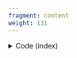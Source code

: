 ```yaml
---
fragment: content
weight: 131
---
```


<details><summary>Code (index)</summary>
```
+++
fragment = "items"
#disabled = false
date = "2017-10-04"
weight = 130
background = "secondary"

title = "Items Fragment with images"
subtitle= "Column based items with images"
#title_align = "left" # Default is center, can be left, right or center
+++
```
</details>

<details>
<summary>Code (subitem)</summary>
```
+++
title = "Column 1"
weight = 10

[asset]
  image = "caddy.svg"
  url = "#"
+++

Showcasing descriptions for column based items

```
</details>

